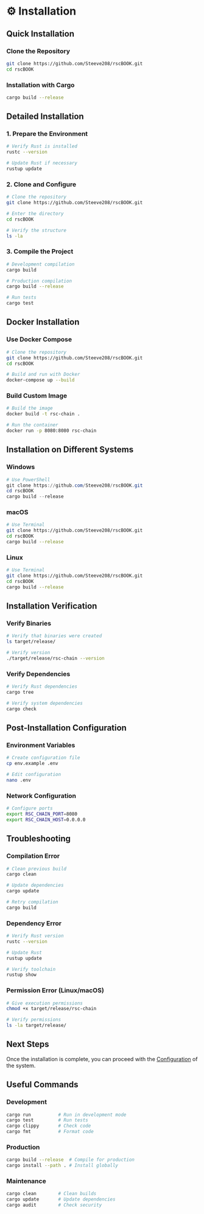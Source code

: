 # ⚙️ Installation

## Quick Installation

### Clone the Repository
```bash
git clone https://github.com/Steeve208/rscBOOK.git
cd rscBOOK
```

### Installation with Cargo
```bash
cargo build --release
```

## Detailed Installation

### 1. Prepare the Environment
```bash
# Verify Rust is installed
rustc --version

# Update Rust if necessary
rustup update
```

### 2. Clone and Configure
```bash
# Clone the repository
git clone https://github.com/Steeve208/rscBOOK.git

# Enter the directory
cd rscBOOK

# Verify the structure
ls -la
```

### 3. Compile the Project
```bash
# Development compilation
cargo build

# Production compilation
cargo build --release

# Run tests
cargo test
```

## Docker Installation

### Use Docker Compose
```bash
# Clone the repository
git clone https://github.com/Steeve208/rscBOOK.git
cd rscBOOK

# Build and run with Docker
docker-compose up --build
```

### Build Custom Image
```bash
# Build the image
docker build -t rsc-chain .

# Run the container
docker run -p 8080:8080 rsc-chain
```

## Installation on Different Systems

### Windows
```powershell
# Use PowerShell
git clone https://github.com/Steeve208/rscBOOK.git
cd rscBOOK
cargo build --release
```

### macOS
```bash
# Use Terminal
git clone https://github.com/Steeve208/rscBOOK.git
cd rscBOOK
cargo build --release
```

### Linux
```bash
# Use Terminal
git clone https://github.com/Steeve208/rscBOOK.git
cd rscBOOK
cargo build --release
```

## Installation Verification

### Verify Binaries
```bash
# Verify that binaries were created
ls target/release/

# Verify version
./target/release/rsc-chain --version
```

### Verify Dependencies
```bash
# Verify Rust dependencies
cargo tree

# Verify system dependencies
cargo check
```

## Post-Installation Configuration

### Environment Variables
```bash
# Create configuration file
cp env.example .env

# Edit configuration
nano .env
```

### Network Configuration
```bash
# Configure ports
export RSC_CHAIN_PORT=8080
export RSC_CHAIN_HOST=0.0.0.0
```

## Troubleshooting

### Compilation Error
```bash
# Clean previous build
cargo clean

# Update dependencies
cargo update

# Retry compilation
cargo build
```

### Dependency Error
```bash
# Verify Rust version
rustc --version

# Update Rust
rustup update

# Verify toolchain
rustup show
```

### Permission Error (Linux/macOS)
```bash
# Give execution permissions
chmod +x target/release/rsc-chain

# Verify permissions
ls -la target/release/
```

## Next Steps

Once the installation is complete, you can proceed with the [Configuration](configuration.md) of the system.

## Useful Commands

### Development
```bash
cargo run          # Run in development mode
cargo test         # Run tests
cargo clippy       # Check code
cargo fmt          # Format code
```

### Production
```bash
cargo build --release  # Compile for production
cargo install --path . # Install globally
```

### Maintenance
```bash
cargo clean        # Clean builds
cargo update       # Update dependencies
cargo audit        # Check security
```
